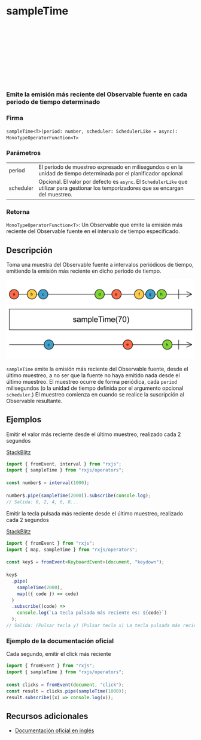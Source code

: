 <div class="page-heading">

# sampleTime

<a target="_blank" href="https://github.com/ReactiveX/rxjs/blob/master/src/internal/operators/sampleTime.ts">
<svg>
  <use xlink:href="/assets/icons/github.svg#github"></use>
</svg>
</a>
</div>

### Emite la emisión más reciente del Observable fuente en cada periodo de tiempo determinado

### Firma

`sampleTime<T>(period: number, scheduler: SchedulerLike = async): MonoTypeOperatorFunction<T>`

### Parámetros

<table>
<tr><td>period</td><td>El periodo de muestreo expresado en milisegundos o en la unidad de tiempo determinada por el planificador opcional</td></tr>
<tr><td>scheduler</td><td>Opcional. El valor por defecto es <code>async</code>.
El <code>SchedulerLike</code> que utilizar para gestionar los temporizadores que se encargan del muestreo.</td></tr>

</table>

### Retorna

`MonoTypeOperatorFunction<T>`: Un Observable que emite la emisión más reciente del Observable fuente en el intervalo de tiempo especificado.

## Descripción

Toma una muestra del Observable fuente a intervalos periódicos de tiempo, emitiendo la emisión más reciente en dicho periodo de tiempo.

<img src="assets/images/marble-diagrams/filtering/sampleTime.png" alt="Diagrama de canicas del operador sampleTime">

`sampleTime` emite la emisión más reciente del Observable fuente, desde el último muestreo, a no ser que la fuente no haya emitido nada desde el último muestreo. El muestreo ocurre de forma periódica, cada `period` milisegundos (o la unidad de tiempo definida por el argumento opcional `scheduler`.) El muestreo comienza en cuando se realice la suscripción al Observable resultante.

## Ejemplos

Emitir el valor más reciente desde el último muestreo, realizado cada 2 segundos

[StackBlitz](https://stackblitz.com/edit/rxjs-sampletime-1?file=index.ts)

```javascript
import { fromEvent, interval } from "rxjs";
import { sampleTime } from "rxjs/operators";

const number$ = interval(1000);

number$.pipe(sampleTime(2000)).subscribe(console.log);
// Salida: 0, 2, 4, 6, 8...
```

Emitir la tecla pulsada más reciente desde el último muestreo, realizado cada 2 segundos

[StackBlitz](https://stackblitz.com/edit/rxjs-sampletime-2?file=index.ts)

```typescript
import { fromEvent } from "rxjs";
import { map, sampleTime } from "rxjs/operators";

const key$ = fromEvent<KeyboardEvent>(document, "keydown");

key$
  .pipe(
    sampleTime(2000),
    map(({ code }) => code)
  )
  .subscribe((code) =>
    console.log(`La tecla pulsada más reciente es: ${code}`)
  );
// Salida: (Pulsar tecla y) (Pulsar tecla x) La tecla pulsada más reciente es: KeyX
```

### Ejemplo de la documentación oficial

Cada segundo, emitir el click más reciente

```javascript
import { fromEvent } from "rxjs";
import { sampleTime } from "rxjs/operators";

const clicks = fromEvent(document, "click");
const result = clicks.pipe(sampleTime(1000));
result.subscribe((x) => console.log(x));
```

## Recursos adicionales

- [Documentación oficial en inglés](https://rxjs-dev.firebaseapp.com/api/operators/sampleTime)
